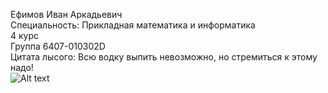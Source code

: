 Ефимов Иван Аркадьевич \
Специальность: Прикладная математика и информатика \
4 курс \
Группа 6407-010302D \
Цитата лысого: Всю водку выпить невозможно, но стремиться к этому надо! \
![Alt text](https://cs13.pikabu.ru/post_img/big/2021/01/12/7/1610450158299492581.png)
